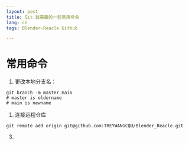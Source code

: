 ```yaml
---
layout: post
title: Git:我需要的一些常用命令
lang: cn
tags: Blender-Reacle Github

---
```


# 常用命令

1. 更改本地分支名： 
``` shell
git branch -m master main
# master is oldername
# main is newname
```
1. 连接远程仓库
``` shell
git remote add origin git@github.com:TREYWANGCQU/Blender_Reacle.git

```
3. 
